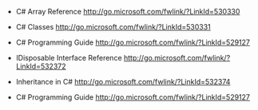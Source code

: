 
* C# Array Reference http://go.microsoft.com/fwlink/?LinkId=530330
* C# Classes http://go.microsoft.com/fwlink/?LinkId=530331
* C# Programming Guide http://go.microsoft.com/fwlink/?LinkId=529127 



* IDisposable Interface Reference http://go.microsoft.com/fwlink/?LinkId=532372
* Inheritance in C# http://go.microsoft.com/fwlink/?LinkId=532374
* C# Programming Guide http://go.microsoft.com/fwlink/?LinkId=529127

